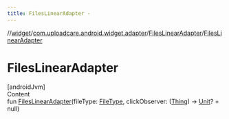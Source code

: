 ```yaml
---
title: FilesLinearAdapter -
---
```

//[widget](../../index.md)/[com.uploadcare.android.widget.adapter](../index.md)/[FilesLinearAdapter](index.md)/[FilesLinearAdapter](-files-linear-adapter.md)



# FilesLinearAdapter  
[androidJvm]  
Content  
fun [FilesLinearAdapter](-files-linear-adapter.md)(fileType: [FileType](../../com.uploadcare.android.widget.controller/-file-type/index.md), clickObserver: ([Thing](../../com.uploadcare.android.widget.data/-thing/index.md)) -> [Unit](https://kotlinlang.org/api/latest/jvm/stdlib/kotlin/-unit/index.html)? = null)  



